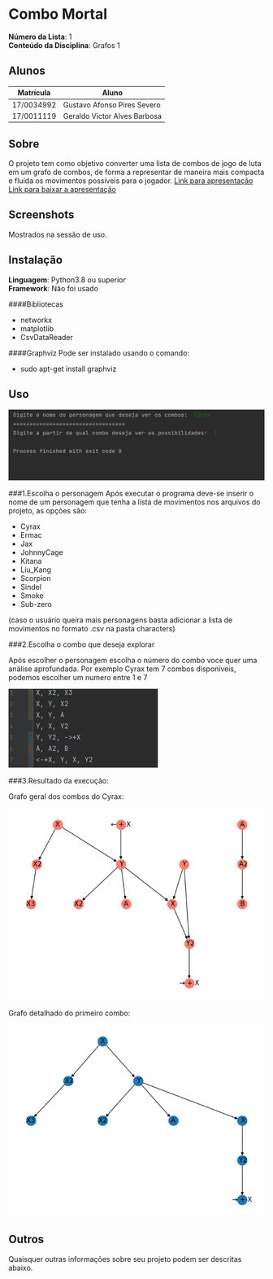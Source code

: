 # Combo Mortal

**Número da Lista**: 1<br>
**Conteúdo da Disciplina**: Grafos 1<br>

## Alunos
|Matrícula | Aluno |
| -- | -- |
| 17/0034992  |  Gustavo Afonso Pires Severo  |
| 17/0011119  |  Geraldo Victor Alves Barbosa |

## Sobre 
O projeto tem como objetivo converter uma lista de combos de jogo de luta em um grafo de combos, de forma a representar de maneira mais compacta e fluida os movimentos possíveis para o jogador. 
[Link para apresentação](https://www.youtube.com/watch?v=YJZZbTrr7do&ab_channel=GeraldoVictor)
[Link para baixar a apresentação](https://drive.google.com/file/d/1LTUkYjGQEXLw8JDymCqGc9OfT7EwNHqd/view?usp=sharing)

## Screenshots
Mostrados na sessão de uso.

## Instalação 
**Linguagem**: Python3.8 ou superior<br>
**Framework**: Não foi usado<br>

####Bibliotecas 
- networkx
- matplotlib
- CsvDataReader

####Graphviz
Pode ser instalado usando o comando:
- sudo apt-get install graphviz

## Uso 

![alt text](screenshots/terminal.png)

###1.Escolha o personagem
Após executar o programa deve-se inserir o nome de um personagem que tenha a lista de movimentos nos arquivos do projeto, as opções são:
- Cyrax
- Ermac
- Jax
- JohnnyCage
- Kitana
- Liu_Kang
- Scorpion
- Sindel
- Smoke
- Sub-zero

(caso o usuário queira mais personagens basta adicionar a lista de movimentos no formato .csv na pasta characters)

###2.Escolha o combo que deseja explorar

Após escolher o personagem escolha o número do combo voce quer uma análise aprofundada.
Por exemplo Cyrax tem 7 combos disponíveis, podemos escolher um numero entre 1 e 7

![alt text](screenshots/CombosCyrax.png)


###3.Resultado da execução:

Grafo geral dos combos do Cyrax:

![alt text](screenshots/cyrax_geral.png)

Grafo detalhado do primeiro combo:

![alt text](screenshots/cyrax_primeiro.png)

## Outros 
Quaisquer outras informações sobre seu projeto podem ser descritas abaixo.




